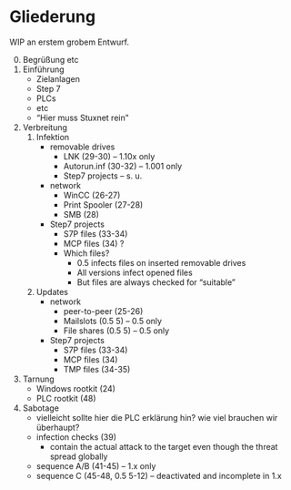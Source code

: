 Gliederung
==========

WIP an erstem grobem Entwurf.

0. Begrüßung etc
1. Einführung
   - Zielanlagen
   - Step 7
   - PLCs
   - etc
   - “Hier muss Stuxnet rein”
2. Verbreitung
   1. Infektion
      - removable drives
        - LNK (29-30) – 1.10x only
        - Autorun.inf (30-32) – 1.001 only
        - Step7 projects – s. u.
      - network
        - WinCC (26-27)
        - Print Spooler (27-28)
        - SMB (28)
      - Step7 projects
        - S7P files (33-34)
        - MCP files (34) ?
        - Which files?
          - 0.5 infects files on inserted removable drives
          - All versions infect opened files
          - But files are always checked for “suitable”
   2. Updates
      - network
        - peer-to-peer (25-26)
        - Mailslots (0.5 5) – 0.5 only
        - File shares (0.5 5) – 0.5 only
      - Step7 projects
        - S7P files (33-34)
        - MCP files (34)
        - TMP files (34-35)
3. Tarnung
   - Windows rootkit (24)
   - PLC rootkit (48)
4. Sabotage
   - vielleicht sollte hier die PLC erklärung hin? wie viel brauchen wir überhaupt?
   - infection checks (39)
     - contain the actual attack to the target even though the threat spread globally
   - sequence A/B (41-45) – 1.x only
   - sequence C (45-48, 0.5 5-12) – deactivated and incomplete in 1.x

